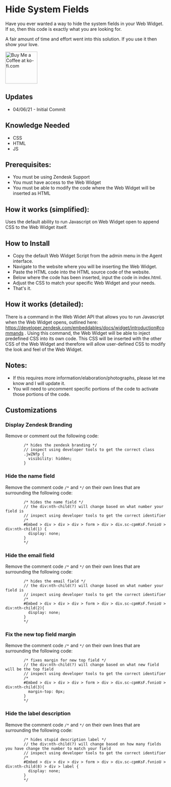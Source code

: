 Hide System Fields
==============================

Have you ever wanted a way to hide the system fields in your Web Widget. If so, then this code is exactly what you are looking for.

A fair amount of time and effort went into this solution.  If you use it then show your love.

<a href='https://ko-fi.com/Y8Y346MT1' target='_blank'><img height='100' style='border:0px;height:100px;' src='https://cdn.ko-fi.com/cdn/kofi2.png?v=2' border='0' alt='Buy Me a Coffee at ko-fi.com' /></a>

Updates
-------
* 04/06/21 - Initial Commit



Knowledge Needed
-----------
* CSS
* HTML
* JS

Prerequisites:
-----------

* You must be using Zendesk Support
* You must have access to the Web Widget
* You must be able to modify the code where the Web Widget will be inserted as HTML

How it works (simplified):
--------------

Uses the default ability to run Javascript on Web Widget open to append CSS to the Web Widget itself.

How to Install
--------------

* Copy the default Web Widget Script from the admin menu in the Agent interface.
* Navigate to the website where you will be inserting the Web Widget.
* Paste the HTML code into the HTML source code of the website.
* Below where the code has been inserted, input the code in index.html.
* Adjust the CSS to match your specific Web Widget and your needs.
* That's it.

How it works (detailed):
--------------

There is a command in the Web Widet API that allows you to run Javascript when the Web Widget opens, outlined here: https://developer.zendesk.com/embeddables/docs/widget/introduction#commands . Using this command, the Web Widget will be able to inject predefined CSS into its own code. This CSS will be inserted with the other CSS of the Web Widget and therefore will allow user-defined CSS to modify the look and feel of the Web Widget.

Notes:
--------------

* If this requires more information/elaboration/photographs, please let me know and I will update it.
* You will need to uncomment specific portions of the code to activate those portions of the code. 

Customizations
--------------
### Display Zendesk Branding
Remove or comment out the following code:
```
        /* hides the zendesk branding */
        // inspect using developer tools to get the correct class
        .jwZNfp {
          visibility: hidden;
        }
```

### Hide the name field
Remove the comment code `/*` and `*/` on their own lines that are surrounding the following code:
```
        /* hides the name field */
        // the div:nth-child(?) will change based on what number your field is
        // inspect using developer tools to get the correct identifier
        /* 
        #Embed > div > div > div > form > div > div.sc-cpmKsF.fvnioU > div:nth-child(1) {
          display: none;
        }
        */
```

### Hide the email field
Remove the comment code `/*` and `*/` on their own lines that are surrounding the following code:
```
        /* hides the email field */
        // the div:nth-child(?) will change based on what number your field is
        // inspect using developer tools to get the correct identifier
        /* 
        #Embed > div > div > div > form > div > div.sc-cpmKsF.fvnioU > div:nth-child(2){
          display: none;
        }
        */
```

### Fix the new top field margin
Remove the comment code `/*` and `*/` on their own lines that are surrounding the following code:
```
        /* fixes margin for new top field */
        // the div:nth-child(?) will change based on what new field will be the top field
        // inspect using developer tools to get the correct identifier
        /* 
        #Embed > div > div > div > form > div > div.sc-cpmKsF.fvnioU > div:nth-child(3){
          margin-top: 0px;
        }
        */
```

### Hide the label description
Remove the comment code `/*` and `*/` on their own lines that are surrounding the following code:
```
        /* hides stupid description label */
        // the div:nth-child(?) will change based on how many fields you have change the number to match your field
        // inspect using developer tools to get the correct identifier
        /* 
        #Embed > div > div > div > form > div > div.sc-cpmKsF.fvnioU > div:nth-child(8) > div > label {
          display: none;
        }
        */
```

